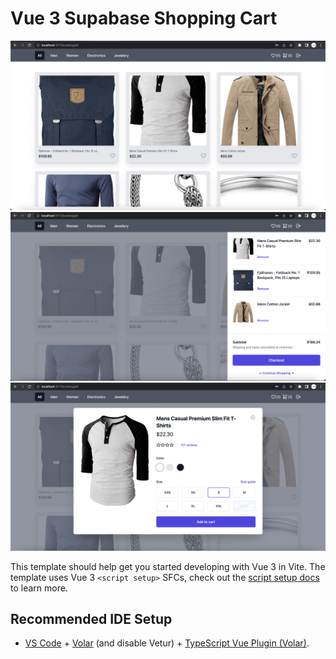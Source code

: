 # Vue 3 Supabase Shopping Cart

<img width="800" alt="Screen Shot 2022-10-01 at 3 02 30 PM" src="https://github.com/jsfanatik/vue-shopping-cart/blob/master/src/assets/Screen%20Shot%202023-02-09%20at%209.36.59%20PM.png">

<img width="800" alt="Screen Shot 2022-10-01 at 3 02 30 PM" src="https://github.com/jsfanatik/vue-shopping-cart/blob/master/src/assets/Screen%20Shot%202023-02-09%20at%209.37.37%20PM.png">

<img width="800" alt="Screen Shot 2022-10-01 at 3 02 30 PM" src="https://github.com/jsfanatik/vue-shopping-cart/blob/master/src/assets/Screen%20Shot%202023-02-09%20at%209.38.12%20PM.png">


This template should help get you started developing with Vue 3 in Vite. The template uses Vue 3 `<script setup>` SFCs, check out the [script setup docs](https://v3.vuejs.org/api/sfc-script-setup.html#sfc-script-setup) to learn more.

## Recommended IDE Setup

- [VS Code](https://code.visualstudio.com/) + [Volar](https://marketplace.visualstudio.com/items?itemName=Vue.volar) (and disable Vetur) + [TypeScript Vue Plugin (Volar)](https://marketplace.visualstudio.com/items?itemName=Vue.vscode-typescript-vue-plugin).
